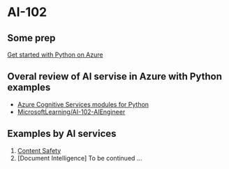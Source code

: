 # AI-102

## Some prep
[Get started with Python on Azure](https://learn.microsoft.com/en-us/azure/developer/python/get-started?view=azure-python)

## Overal review of AI servise in Azure with Python examples
- [Azure Cognitive Services modules for Python](https://learn.microsoft.com/en-us/python/api/overview/azure/cognitive-services?view=azure-python)
- [MicrosoftLearning/AI-102-AIEngineer](https://github.com/MicrosoftLearning/AI-102-AIEngineer/tree/master)

## Examples by AI services
  1. [Content Safety](https://learn.microsoft.com/en-us/python/api/overview/azure/ai-contentsafety-readme?view=azure-python)
  2. [Document Intelligence]
To be continued ...